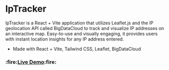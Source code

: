 # IpTracker

IpTracker is a React + Vite application that utilizes Leaflet.js and the IP geolocation API called BigDataCloud to track and visualize IP addresses on an interactive map. Easy-to-use and visually engaging, it provides users with instant location insights for any IP address entered.

- Made with React + Vite, Tailwind CSS, Leaflet, BigDataCloud

<h3>:fire:<a href="https://srk-ip-tracker.netlify.app/" target="_blank"><b>Live Demo</b></a>:fire:</h3>
